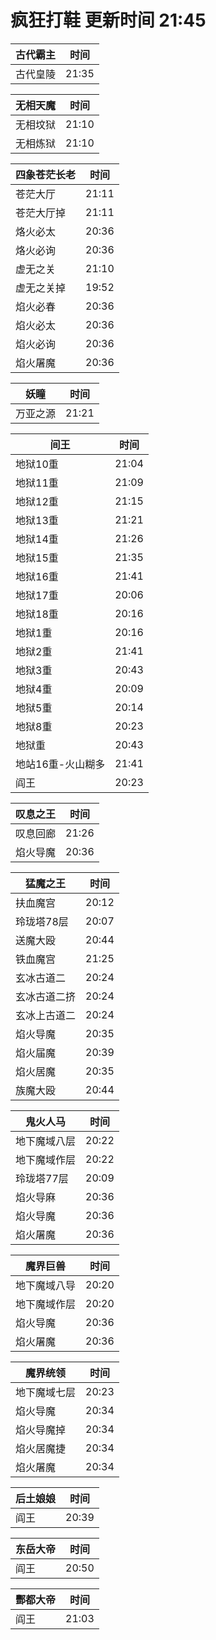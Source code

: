 # 疯狂打鞋 更新时间 21:45

| 古代霸主   | 时间    |
|--------|-------|
| 古代皇陵 | 21:35 |

| 无相天魔   | 时间    |
|--------|-------|
| 无相坟狱 | 21:10 |
| 无相炼狱 | 21:10 |

| 四象苍茫长老   | 时间    |
|--------|-------|
| 苍茫大厅 | 21:11 |
| 苍茫大厅掉 | 21:11 |
| 烙火必太 | 20:36 |
| 烙火必询 | 20:36 |
| 虚无之关 | 21:10 |
| 虚无之关掉 | 19:52 |
| 焰火必春 | 20:36 |
| 焰火必太 | 20:36 |
| 焰火必询 | 20:36 |
| 焰火屠魔 | 20:36 |

| 妖瞳   | 时间    |
|--------|-------|
| 万亚之源 | 21:21 |

| 间王   | 时间    |
|--------|-------|
| 地狱10重 | 21:04 |
| 地狱11重 | 21:09 |
| 地狱12重 | 21:15 |
| 地狱13重 | 21:21 |
| 地狱14重 | 21:26 |
| 地狱15重 | 21:35 |
| 地狱16重 | 21:41 |
| 地狱17重 | 20:06 |
| 地狱18重 | 20:16 |
| 地狱1重 | 20:16 |
| 地狱2重 | 21:41 |
| 地狱3重 | 20:43 |
| 地狱4重 | 20:09 |
| 地狱5重 | 20:14 |
| 地狱8重 | 20:23 |
| 地狱重 | 20:43 |
| 地站16重-火山糊多 | 21:41 |
| 阎王 | 20:23 |

| 叹息之王   | 时间    |
|--------|-------|
| 叹息回廊 | 21:26 |
| 焰火导魔 | 20:36 |

| 猛魔之王   | 时间    |
|--------|-------|
| 扶血魔宫 | 20:12 |
| 玲珑塔78层 | 20:07 |
| 送魔大殴 | 20:44 |
| 铁血魔宫 | 21:25 |
| 玄冰古道二 | 20:24 |
| 玄冰古道二挤 | 20:24 |
| 玄冰上古道二 | 20:24 |
| 焰火导魔 | 20:35 |
| 焰火届魔 | 20:39 |
| 焰火居魔 | 20:35 |
| 族魔大殴 | 20:44 |

| 鬼火人马   | 时间    |
|--------|-------|
| 地下魔域八层 | 20:22 |
| 地下魔域作层 | 20:22 |
| 玲珑塔77层 | 20:09 |
| 焰火导麻 | 20:36 |
| 焰火导魔 | 20:36 |
| 焰火屠魔 | 20:36 |

| 魔界巨兽   | 时间    |
|--------|-------|
| 地下魔域八导 | 20:20 |
| 地下魔域作层 | 20:20 |
| 焰火导魔 | 20:36 |
| 焰火屠魔 | 20:36 |

| 魔界统领   | 时间    |
|--------|-------|
| 地下魔域七层 | 20:23 |
| 焰火导魔 | 20:34 |
| 焰火导魔掉 | 20:34 |
| 焰火居魔捷 | 20:34 |
| 焰火屠魔 | 20:34 |

| 后土娘娘   | 时间    |
|--------|-------|
| 阎王 | 20:39 |

| 东岳大帝   | 时间    |
|--------|-------|
| 阎王 | 20:50 |

| 酆都大帝   | 时间    |
|--------|-------|
| 阎王 | 21:03 |